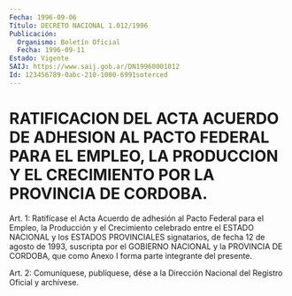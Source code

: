 ```yaml
---
Fecha: 1996-09-06
Título: DECRETO NACIONAL 1.012/1996
Publicación:
  Organismo: Boletín Oficial
  Fecha: 1996-09-11
Estado: Vigente
SAIJ: https://www.saij.gob.ar/DN19960001012
Id: 123456789-0abc-210-1000-6991soterced
---
```

# RATIFICACION DEL ACTA ACUERDO DE ADHESION AL PACTO FEDERAL PARA EL EMPLEO, LA PRODUCCION Y EL CRECIMIENTO POR LA PROVINCIA DE CORDOBA.

<a id="1"></a>
Art. 1: Ratifícase el Acta Acuerdo de adhesión al Pacto Federal para el Empleo, la Producción y el Crecimiento celebrado entre el ESTADO NACIONAL y los ESTADOS PROVINCIALES signatarios, de fecha 12 de agosto de 1993, suscripta por el GOBIERNO NACIONAL y la PROVINCIA DE CORDOBA, que como Anexo I forma parte integrante del presente.

<a id="2"></a>
Art. 2: Comuníquese,  publíquese, dése a la Dirección Nacional del Registro Oficial y archívese.